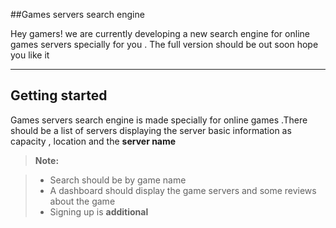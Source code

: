 ##Games servers search engine

Hey gamers! we are currently developing a new search engine for online games servers  specially for you   . The full version should be out soon hope you like it<i class="icon-gamepad"></i>

----------


Getting started
-------------

Games servers search engine is made specially for online games .There should be a list of servers displaying the server  basic  information as capacity , location and the **server name**

> **Note:**

> - Search should be by game name
> - A dashboard should display the game servers and some reviews about the game
> - Signing up is **additional**














































































































































































 














































































































































































































































































































































































































































































































































































































































































































































































































































































 





























































































































 

























































 